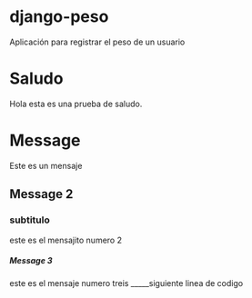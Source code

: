 # django-peso
Aplicación para registrar el peso de un usuario

# Saludo
Hola esta es una prueba de saludo.

# Message
Este es un mensaje
## Message 2
### subtitulo
este es el mensajito numero 2

##### Message 3
este es el mensaje numero treis
_____siguiente linea de codigo 
